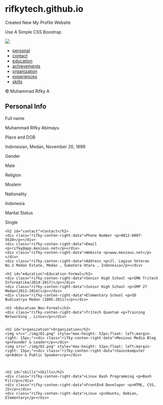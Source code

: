 # rifkytech.github.io
Created New My Profile Website 

Use A Simple CSS Boostrap

<!DOCTYPE html>
<html>
<head>
<title>Muhammad Rifky A</title>
<meta http-equiv="pragma" content="no-cache" />
<meta http-equiv="X-UA-Compatible" content="IE=7" />
<meta charset="utf-8">
<meta name="author" content="Muhammad Rifky Abimayu">
<meta name="description" content="Welcome to My Official Site">
<meta property="description" content="Welcome to My Official Site">
<link href="./css/main.css" rel="stylesheet" type="text/css">
</head>
<body>
<div class="rifky-conten-warp">
<div class="rifky-conten">
<div class="rifky-conten-left">
	<div class="rifky-conten-left-img-warp">
	<img src="./img/rifky.png" />
	</div>
	<ul>
	<a href="#personal"><li>personal</li></a>
	<a href="#contact"><li>contact</li></a>
	<a href="#education"><li>education</li></a>
	<a href="#achievements"><li>achievements</li></a>
	<a href="#organization"><li>organization</li></a>
	<a href="#experiences"><li>experiences</li></a>
	<a href="#skills"><li>skills</li></a>
	</ul>
	<div class="rifky-conten-left-copy">&#169; Muhammad Rifky A
		<script type='text/javascript'>
			var creditsyear = new Date() 
			;document.write(creditsyear.getFullYear());
		</script>
	</div>
</div>
<div class="rifky-conten-right">
	<h2 id="personal">Personal Info</h2>
	<div class="rifky-conten-right-data">Full name <p>Muhammad Rifky Abimayu</p></div>
	<div class="rifky-conten-right-data">Place and DOB <p>Indonesian, Medan, November 20, 1999</p></div>
	<div class="rifky-conten-right-data">Gender <p>Male</p></div>
	<div class="rifky-conten-right-data">Religion <p>Moslem</p></div>
	<div class="rifky-conten-right-data">Nationality <p>Indonesia</p></div>
	<div class="rifky-conten-right-data">Marital Status <p>Single</p></div>
	
	<h2 id="contact">Contact</h2>
	<div class="rifky-conten-right-data">Phone Number <p>0812-6007-5610</p></div>
	<div class="rifky-conten-right-data">Email <p>rifky@app.mexious.net</p></div>
	<div class="rifky-conten-right-data">Website <p>www.mexious.net</p></div>
	<div class="rifky-conten-right-data">Address <p>Jl. Legiun Veteran No.2 Medan Estate, Medan , Sumatera Utara , Indonesia</p></div>

	<h2 id="education">Education Formal</h2>
	<div class="rifky-conten-right-data">Senior High School <p>SMK Tritech Informatika(2014-2017)</p></div>
	<div class="rifky-conten-right-data">Junior High School <p>SMP 27 Medan(2011-2014)</p></div>
	<div class="rifky-conten-right-data">Elementary School <p>SD Budisatrya Medan (2005-2011)</p></div>

	<h2 >Education Non-Formal</h2>
	<div class="rifky-conten-right-data">Tritech Quantum <p>Training Networking , Linux</p></div>

	
	<h2 id="organization">Organization</h2>
	<img src="./img/O1.png" style="max-height: 52px;float: left;margin-right: 15px;"><div class="rifky-conten-right-data">Mexious Media Blog <p>Founder & Leader</p></div>
	<img src="./img/O2.png" style="max-height: 52px;float: left;margin-right: 15px;"><div class="rifky-conten-right-data">Sainskomputer <p>Admin & Public Speaker</p></div>

	

	<h2 id="skills">Skills</h2>
	<div class="rifky-conten-right-data">Linux Bash Programming <p>Bash Fil</p></div>
	<div class="rifky-conten-right-data">FrontEnd Developer <p>HTML, CSS, JS</p></div>
	<div class="rifky-conten-right-data">Linux <p>Ubuntu, Debian, Elementary</p></div>

</div>
</div>
</body>
</html>



